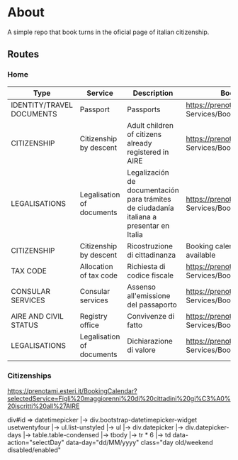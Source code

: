 # About
A simple repo that book turns in the oficial page of italian citizenship.

## Routes

### Home

| Type                      | Service                   | Description                                                                               | Book                                               |
|---------------------------|---------------------------|-------------------------------------------------------------------------------------------|----------------------------------------------------|
| IDENTITY/TRAVEL DOCUMENTS | Passport                  | Passports                                                                                 | https://prenotami.esteri.it/ Services/Booking/554  |
| CITIZENSHIP               | Citizenship by descent    | Adult children of citizens already registered in AIRE                                     | https://prenotami.esteri.it/ Services/Booking/699  |
| LEGALISATIONS             | Legalisation of documents | Legalización de documentación para trámites de ciudadanía italiana a presentar en Italia  | https://prenotami.esteri.it/ Services/Booking/901  |
| CITIZENSHIP               | Citizenship by descent    | Ricostruzione di cittadinanza                                                             | Booking calendar not yet available                 |
| TAX CODE                  | Allocation of tax code    | Richiesta di codice fiscale                                                               | https://prenotami.esteri.it/ Services/Booking/1028 |
| CONSULAR SERVICES         | Consular services         | Assenso all'emissione del passaporto                                                      | https://prenotami.esteri.it/ Services/Booking/1129 |
| AIRE AND CIVIL STATUS     | Registry office           | Convivenze di fatto                                                                       | https://prenotami.esteri.it/ Services/Booking/1130 |
| LEGALISATIONS             | Legalisation of documents | Dichiarazione di valore                                                                   | https://prenotami.esteri.it/ Services/Booking/2424 |

### Citizenships 
https://prenotami.esteri.it/BookingCalendar?selectedService=Figli%20maggiorenni%20di%20cittadini%20gi%C3%A0%20iscritti%20all%27AIRE


div#id => datetimepicker
    |-> div.bootstrap-datetimepicker-widget usetwentyfour
        |-> ul.list-unstyled
            |-> ul
                |-> div.datepicker
                    |-> div.datepicker-days
                        |-> table.table-condensed
                            |-> tbody
                                |->  tr * 6
                                    |-> td data-action="selectDay" data-day="dd/MM/yyyy" class="day old/weekend disabled/enabled"